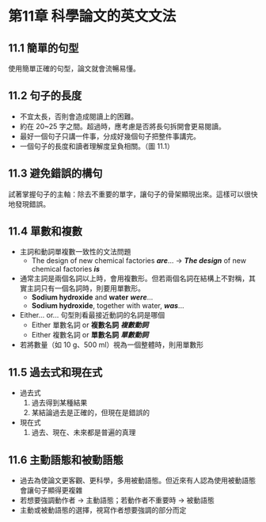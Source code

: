 # 第11章 科學論文的英文文法

## 11.1 簡單的句型

使用簡單正確的句型，論文就會流暢易懂。

## 11.2 句子的長度

* 不宜太長，否則會造成閱讀上的困難。
* 約在 20~25 字之間。超過時，應考慮是否將長句拆開會更易閱讀。
* 最好一個句子只講一件事，分成好幾個句子把整件事講完。
* 一個句子的長度和讀者理解度呈負相關。（圖 11.1）

## 11.3 避免錯誤的構句

試著掌握句子的主軸：除去不重要的單字，讓句子的骨架顯現出來。這樣可以很快地發現錯誤。

## 11.4 單數和複數

* 主詞和動詞單複數一致性的文法問題
  * The design of new chemical factories ***are***... → ***The design*** of new chemical factories ***is***
* 通常主詞是兩個名詞以上時，會用複數形。但若兩個名詞在結構上不對稱，其實主詞只有一個名詞時，則要用單數形。
  * **Sodium hydroxide** and **water** ***were***...
  * **Sodium hydroxide**, together with water, ***was***...
* Either... or... 句型則看最接近動詞的名詞是哪個
  * Either 單數名詞 or **複數名詞** ***複數動詞***
  * Either 複數名詞 or **單數名詞** ***單數動詞***
* 若將數量（如 10 g、500 ml）視為一個整體時，則用單數形

## 11.5 過去式和現在式

* 過去式
  1. 過去得到某種結果
  2. 某結論過去是正確的，但現在是錯誤的
* 現在式
  1. 過去、現在、未來都是普遍的真理

## 11.6 主動語態和被動語態

* 過去為使論文更客觀、更科學，多用被動語態。但近來有人認為使用被動語態會讓句子顯得更複雜
* 若想要強調動作者 → 主動語態；若動作者不重要時 → 被動語態
* 主動或被動語態的選擇，視寫作者想要強調的部分而定
